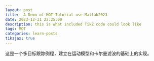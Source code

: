 ```yaml
---
layout: post
title:  A Demo of MOT Tutorial use Matlab2023
date: 2023-12-31 22:25:00
description: this is what included TikZ code could look like
tags: MOT
categories: learn-posts
tikzjax: true
---
```

这是一个多目标跟踪例程，建立在运动模型和卡尔曼滤波的基础上的实现。

